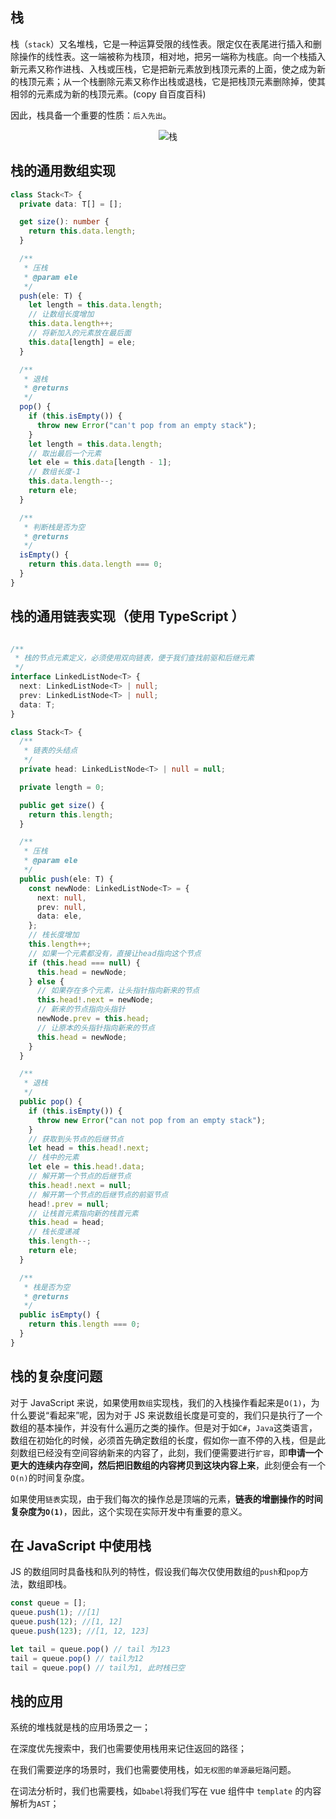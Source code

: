 ## 栈

栈（`stack`）又名堆栈，它是一种运算受限的线性表。限定仅在表尾进行插入和删除操作的线性表。这一端被称为栈顶，相对地，把另一端称为栈底。向一个栈插入新元素又称作进栈、入栈或压栈，它是把新元素放到栈顶元素的上面，使之成为新的栈顶元素；从一个栈删除元素又称作出栈或退栈，它是把栈顶元素删除掉，使其相邻的元素成为新的栈顶元素。(copy 自百度百科)

因此，栈具备一个重要的性质：`后入先出`。

<div align="center">
  <img :src="$withBase('/stack.webp')" alt="栈"  />
</div>

## 栈的通用数组实现

```TypeScript
class Stack<T> {
  private data: T[] = [];

  get size(): number {
    return this.data.length;
  }

  /**
   * 压栈
   * @param ele
   */
  push(ele: T) {
    let length = this.data.length;
    // 让数组长度增加
    this.data.length++;
    // 将新加入的元素放在最后面
    this.data[length] = ele;
  }

  /**
   * 退栈
   * @returns
   */
  pop() {
    if (this.isEmpty()) {
      throw new Error("can't pop from an empty stack");
    }
    let length = this.data.length;
    // 取出最后一个元素
    let ele = this.data[length - 1];
    // 数组长度-1
    this.data.length--;
    return ele;
  }

  /**
   * 判断栈是否为空
   * @returns
   */
  isEmpty() {
    return this.data.length === 0;
  }
}
```

## 栈的通用链表实现（使用 TypeScript ）

```TypeScript

/**
 * 栈的节点元素定义，必须使用双向链表，便于我们查找前驱和后继元素
 */
interface LinkedListNode<T> {
  next: LinkedListNode<T> | null;
  prev: LinkedListNode<T> | null;
  data: T;
}

class Stack<T> {
  /**
   * 链表的头结点
   */
  private head: LinkedListNode<T> | null = null;

  private length = 0;

  public get size() {
    return this.length;
  }

  /**
   * 压栈
   * @param ele
   */
  public push(ele: T) {
    const newNode: LinkedListNode<T> = {
      next: null,
      prev: null,
      data: ele,
    };
    // 栈长度增加
    this.length++;
    // 如果一个元素都没有，直接让head指向这个节点
    if (this.head === null) {
      this.head = newNode;
    } else {
      // 如果存在多个元素，让头指针指向新来的节点
      this.head!.next = newNode;
      // 新来的节点指向头指针
      newNode.prev = this.head;
      // 让原本的头指针指向新来的节点
      this.head = newNode;
    }
  }

  /**
   * 退栈
   */
  public pop() {
    if (this.isEmpty()) {
      throw new Error("can not pop from an empty stack");
    }
    // 获取到头节点的后继节点
    let head = this.head!.next;
    // 栈中的元素
    let ele = this.head!.data;
    // 解开第一个节点的后继节点
    this.head!.next = null;
    // 解开第一个节点的后继节点的前驱节点
    head!.prev = null;
    // 让栈首元素指向新的栈首元素
    this.head = head;
    // 栈长度递减
    this.length--;
    return ele;
  }

  /**
   * 栈是否为空
   * @returns
   */
  public isEmpty() {
    return this.length === 0;
  }
}

```

## 栈的复杂度问题

对于 JavaScript 来说，如果使用`数组`实现栈，我们的入栈操作看起来是`O(1)`，为什么要说“看起来”呢，因为对于 JS 来说数组长度是可变的，我们只是执行了一个数组的基本操作，并没有什么遍历之类的操作。但是对于如`C#`，`Java`这类语言，数组在初始化的时候，必须首先确定数组的长度，假如你一直不停的入栈，但是此刻数组已经没有空间容纳新来的内容了，此刻，我们便需要进行`扩容`，即**申请一个更大的连续内存空间，然后把旧数组的内容拷贝到这块内容上来**，此刻便会有一个`O(n)`的时间复杂度。

如果使用`链表`实现，由于我们每次的操作总是顶端的元素，**链表的增删操作的时间复杂度为`O(1)`**，因此，这个实现在实际开发中有重要的意义。

## 在 JavaScript 中使用栈

JS 的数组同时具备栈和队列的特性，假设我们每次仅使用数组的`push`和`pop`方法，数组即栈。

```JavaScript
const queue = [];
queue.push(1); //[1]
queue.push(12); //[1, 12]
queue.push(123); //[1, 12, 123]

let tail = queue.pop() // tail 为123
tail = queue.pop() // tail为12
tail = queue.pop() // tail为1, 此时栈已空
```

## 栈的应用

系统的堆栈就是栈的应用场景之一；

在深度优先搜索中，我们也需要使用栈用来记住返回的路径；

在我们需要逆序的场景时，我们也需要使用栈，如`无权图的单源最短路`问题。

在词法分析时，我们也需要栈，如`babel`将我们写在 vue 组件中 `template` 的内容解析为`AST`；
